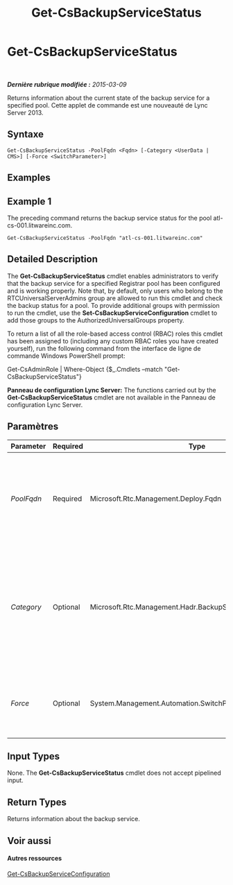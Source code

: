 ﻿---
title: Get-CsBackupServiceStatus
TOCTitle: Get-CsBackupServiceStatus
ms:assetid: 7f56cc81-534c-48e8-9f74-5741d4534a83
ms:mtpsurl: https://technet.microsoft.com/fr-fr/library/JJ205032(v=OCS.15)
ms:contentKeyID: 49297862
ms.date: 05/20/2016
mtps_version: v=OCS.15
ms.translationtype: HT
---

# Get-CsBackupServiceStatus

 

_**Dernière rubrique modifiée :** 2015-03-09_

Returns information about the current state of the backup service for a specified pool. Cette applet de commande est une nouveauté de Lync Server 2013.

## Syntaxe

    Get-CsBackupServiceStatus -PoolFqdn <Fqdn> [-Category <UserData | CMS>] [-Force <SwitchParameter>]

## Examples

## Example 1

The preceding command returns the backup service status for the pool atl-cs-001.litwareinc.com.

    Get-CsBackupServiceStatus -PoolFqdn "atl-cs-001.litwareinc.com"

## Detailed Description

The **Get-CsBackupServiceStatus** cmdlet enables administrators to verify that the backup service for a specified Registrar pool has been configured and is working properly. Note that, by default, only users who belong to the RTCUniversalServerAdmins group are allowed to run this cmdlet and check the backup status for a pool. To provide additional groups with permission to run the cmdlet, use the **Set-CsBackupServiceConfiguration** cmdlet to add those groups to the AuthorizedUniversalGroups property.

To return a list of all the role-based access control (RBAC) roles this cmdlet has been assigned to (including any custom RBAC roles you have created yourself), run the following command from the interface de ligne de commande Windows PowerShell prompt:

Get-CsAdminRole | Where-Object {$\_.Cmdlets –match "Get-CsBackupServiceStatus"}

**Panneau de configuration Lync Server:** The functions carried out by the **Get-CsBackupServiceStatus** cmdlet are not available in the Panneau de configuration Lync Server.

## Paramètres


<table>
<colgroup>
<col style="width: 25%" />
<col style="width: 25%" />
<col style="width: 25%" />
<col style="width: 25%" />
</colgroup>
<thead>
<tr class="header">
<th>Parameter</th>
<th>Required</th>
<th>Type</th>
<th>Description</th>
</tr>
</thead>
<tbody>
<tr class="odd">
<td><p><em>PoolFqdn</em></p></td>
<td><p>Required</p></td>
<td><p>Microsoft.Rtc.Management.Deploy.Fqdn</p></td>
<td><p>Fully qualified domain name of the pool whose backup service status is being checked. For example:</p>
<p>-PoolFqdn &quot;atl-cs-001.litwareinc.com&quot;</p></td>
</tr>
<tr class="even">
<td><p><em>Category</em></p></td>
<td><p>Optional</p></td>
<td><p>Microsoft.Rtc.Management.Hadr.BackupService.BackupCategory</p></td>
<td><p>Type of backup whose status is being checked. Allowed values are:</p>
<p>* CMS</p>
<p>* UserData</p>
<p>If this parameter is not specified then both backup types will be checked.</p></td>
</tr>
<tr class="odd">
<td><p><em>Force</em></p></td>
<td><p>Optional</p></td>
<td><p>System.Management.Automation.SwitchParameter</p></td>
<td><p>Suppresses the display of any non-fatal error message that might occur when running the command.</p></td>
</tr>
</tbody>
</table>


## Input Types

None. The **Get-CsBackupServiceStatus** cmdlet does not accept pipelined input.

## Return Types

Returns information about the backup service.

## Voir aussi

#### Autres ressources

[Get-CsBackupServiceConfiguration](get-csbackupserviceconfiguration.md)

